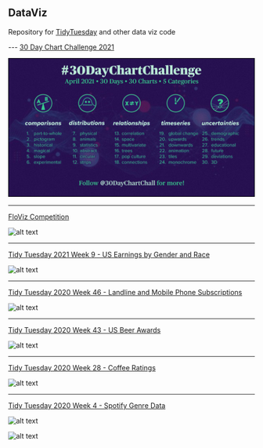 ## DataViz


Repository for [TidyTuesday](https://github.com/rfordatascience/tidytuesday/blob/master/README.md) and other data viz code 

--- [30 Day Chart Challenge 2021](https://github.com/sianbladon/Data-Viz/tree/master/30%20Day%20Chart%20Challenge%202021)

![alt text](https://github.com/sianbladon/Data-Viz/blob/master/30%20Day%20Chart%20Challenge%202021/Ex5YyWLXAAMls--.jpeg)

---


[FloViz Competition](https://github.com/sianbladon/Data-Viz/tree/master/FloViz-Challenge-May-2020)


![alt text](https://github.com/sianbladon/Data-Viz/blob/master/FloViz-Challenge-May-2020/floviz.gif)


---

[Tidy Tuesday 2021 Week 9 - US Earnings by Gender and Race](https://github.com/sianbladon/Data-Viz/tree/master/Tidy-Tuesday-2021-Week-9)


![alt text](https://github.com/sianbladon/Data-Viz/blob/master/Tidy-Tuesday-2021-Week-9/us_earnings.png)

---

[Tidy Tuesday 2020 Week 46 - Landline and Mobile Phone Subscriptions](https://github.com/sianbladon/Data-Viz/blob/master/Tidy-Tuesday-2020-Week-46)


![alt text](https://github.com/sianbladon/Data-Viz/blob/master/Tidy-Tuesday-2020-Week-46/phone_subs.png)


---


[Tidy Tuesday 2020 Week 43 - US Beer Awards](https://github.com/sianbladon/Data-Viz/tree/master/Tidy-Tuesday-2020-Week-43)


![alt text](https://github.com/sianbladon/Data-Viz/blob/master/Tidy-Tuesday-2020-Week-43/beer_awards.png)


---


[Tidy Tuesday 2020 Week 28 - Coffee Ratings](https://github.com/sianbladon/Data-Viz/tree/master/Tidy-Tuesday-Week-28)


![alt text](https://github.com/sianbladon/Data-Viz/blob/master/Tidy-Tuesday-Week-28/Coffee_final.png)


---


[Tidy Tuesday 2020 Week 4 - Spotify Genre Data](https://github.com/sianbladon/Data-Viz/tree/master/Tidy-Tuesday-2020-Week-4)


![alt text](https://github.com/sianbladon/Data-Viz/blob/master/Tidy-Tuesday-2020-Week-4/PopbyGenre.png)


![alt text](https://github.com/sianbladon/Data-Viz/blob/master/Tidy-Tuesday-2020-Week-4/PopOverTime.png)
